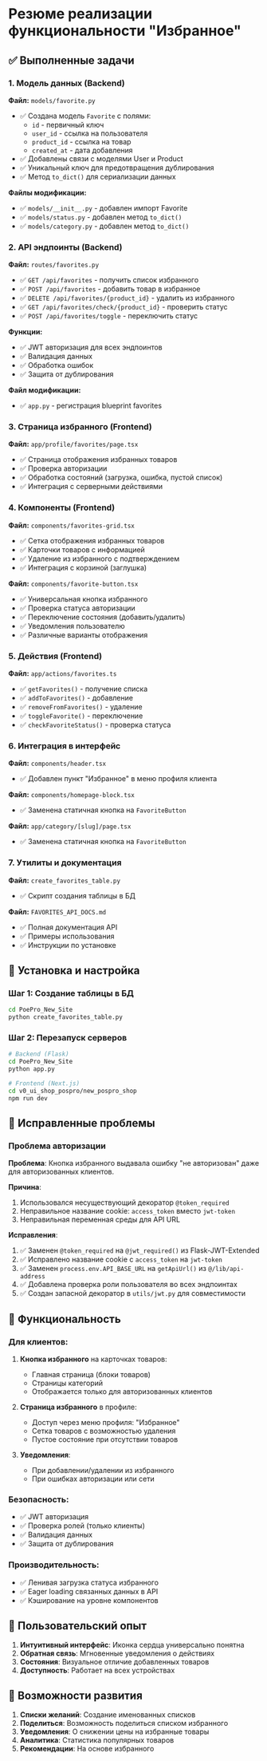 # Резюме реализации функциональности "Избранное"

## ✅ Выполненные задачи

### 1. Модель данных (Backend)

**Файл:** `models/favorite.py`
- ✅ Создана модель `Favorite` с полями:
  - `id` - первичный ключ
  - `user_id` - ссылка на пользователя
  - `product_id` - ссылка на товар
  - `created_at` - дата добавления
- ✅ Добавлены связи с моделями User и Product
- ✅ Уникальный ключ для предотвращения дублирования
- ✅ Метод `to_dict()` для сериализации данных

**Файлы модификации:**
- ✅ `models/__init__.py` - добавлен импорт Favorite
- ✅ `models/status.py` - добавлен метод `to_dict()`
- ✅ `models/category.py` - добавлен метод `to_dict()`

### 2. API эндпоинты (Backend)

**Файл:** `routes/favorites.py`
- ✅ `GET /api/favorites` - получить список избранного
- ✅ `POST /api/favorites` - добавить товар в избранное
- ✅ `DELETE /api/favorites/{product_id}` - удалить из избранного
- ✅ `GET /api/favorites/check/{product_id}` - проверить статус
- ✅ `POST /api/favorites/toggle` - переключить статус

**Функции:**
- ✅ JWT авторизация для всех эндпоинтов
- ✅ Валидация данных
- ✅ Обработка ошибок
- ✅ Защита от дублирования

**Файл модификации:**
- ✅ `app.py` - регистрация blueprint favorites

### 3. Страница избранного (Frontend)

**Файл:** `app/profile/favorites/page.tsx`
- ✅ Страница отображения избранных товаров
- ✅ Проверка авторизации
- ✅ Обработка состояний (загрузка, ошибка, пустой список)
- ✅ Интеграция с серверными действиями

### 4. Компоненты (Frontend)

**Файл:** `components/favorites-grid.tsx`
- ✅ Сетка отображения избранных товаров
- ✅ Карточки товаров с информацией
- ✅ Удаление из избранного с подтверждением
- ✅ Интеграция с корзиной (заглушка)

**Файл:** `components/favorite-button.tsx`
- ✅ Универсальная кнопка избранного
- ✅ Проверка статуса авторизации
- ✅ Переключение состояния (добавить/удалить)
- ✅ Уведомления пользователю
- ✅ Различные варианты отображения

### 5. Действия (Frontend)

**Файл:** `app/actions/favorites.ts`
- ✅ `getFavorites()` - получение списка
- ✅ `addToFavorites()` - добавление
- ✅ `removeFromFavorites()` - удаление  
- ✅ `toggleFavorite()` - переключение
- ✅ `checkFavoriteStatus()` - проверка статуса

### 6. Интеграция в интерфейс

**Файл:** `components/header.tsx`
- ✅ Добавлен пункт "Избранное" в меню профиля клиента

**Файл:** `components/homepage-block.tsx`
- ✅ Заменена статичная кнопка на `FavoriteButton`

**Файл:** `app/category/[slug]/page.tsx`
- ✅ Заменена статичная кнопка на `FavoriteButton`

### 7. Утилиты и документация

**Файл:** `create_favorites_table.py`
- ✅ Скрипт создания таблицы в БД

**Файл:** `FAVORITES_API_DOCS.md`
- ✅ Полная документация API
- ✅ Примеры использования
- ✅ Инструкции по установке

## 🔧 Установка и настройка

### Шаг 1: Создание таблицы в БД
```bash
cd PoePro_New_Site
python create_favorites_table.py
```

### Шаг 2: Перезапуск серверов
```bash
# Backend (Flask)
cd PoePro_New_Site
python app.py

# Frontend (Next.js)
cd v0_ui_shop_pospro/new_pospro_shop
npm run dev
```

## 🐛 Исправленные проблемы

### Проблема авторизации
**Проблема**: Кнопка избранного выдавала ошибку "не авторизован" даже для авторизованных клиентов.

**Причина**: 
1. Использовался несуществующий декоратор `@token_required`
2. Неправильное название cookie: `access_token` вместо `jwt-token`
3. Неправильная переменная среды для API URL

**Исправления**:
1. ✅ Заменен `@token_required` на `@jwt_required()` из Flask-JWT-Extended
2. ✅ Исправлено название cookie с `access_token` на `jwt-token`
3. ✅ Заменен `process.env.API_BASE_URL` на `getApiUrl()` из `@/lib/api-address`
4. ✅ Добавлена проверка роли пользователя во всех эндпоинтах
5. ✅ Создан запасной декоратор в `utils/jwt.py` для совместимости

## 🎯 Функциональность

### Для клиентов:
1. **Кнопка избранного** на карточках товаров:
   - Главная страница (блоки товаров)
   - Страницы категорий
   - Отображается только для авторизованных клиентов

2. **Страница избранного** в профиле:
   - Доступ через меню профиля: "Избранное"
   - Сетка товаров с возможностью удаления
   - Пустое состояние при отсутствии товаров

3. **Уведомления**:
   - При добавлении/удалении из избранного
   - При ошибках авторизации или сети

### Безопасность:
- ✅ JWT авторизация
- ✅ Проверка ролей (только клиенты)
- ✅ Валидация данных
- ✅ Защита от дублирования

### Производительность:
- ✅ Ленивая загрузка статуса избранного
- ✅ Eager loading связанных данных в API
- ✅ Кэширование на уровне компонентов

## 📱 Пользовательский опыт

1. **Интуитивный интерфейс**: Иконка сердца универсально понятна
2. **Обратная связь**: Мгновенные уведомления о действиях
3. **Состояния**: Визуальное отличие добавленных товаров
4. **Доступность**: Работает на всех устройствах

## 🔮 Возможности развития

1. **Списки желаний**: Создание именованных списков
2. **Поделиться**: Возможность поделиться списком избранного
3. **Уведомления**: О снижении цены на избранные товары
4. **Аналитика**: Статистика популярных товаров
5. **Рекомендации**: На основе избранного
